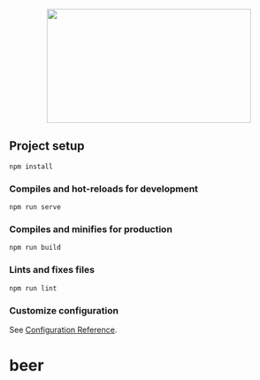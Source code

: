 
<p align="center">
  <a href="http://rybkin.me">
    <img width="369" height="206" src="https://i.ibb.co/hHZTTNF/beer.png">
  </a>
</p>

## Project setup
```
npm install
```

### Compiles and hot-reloads for development
```
npm run serve
```

### Compiles and minifies for production
```
npm run build
```

### Lints and fixes files
```
npm run lint
```

### Customize configuration
See [Configuration Reference](https://cli.vuejs.org/config/).
# beer
